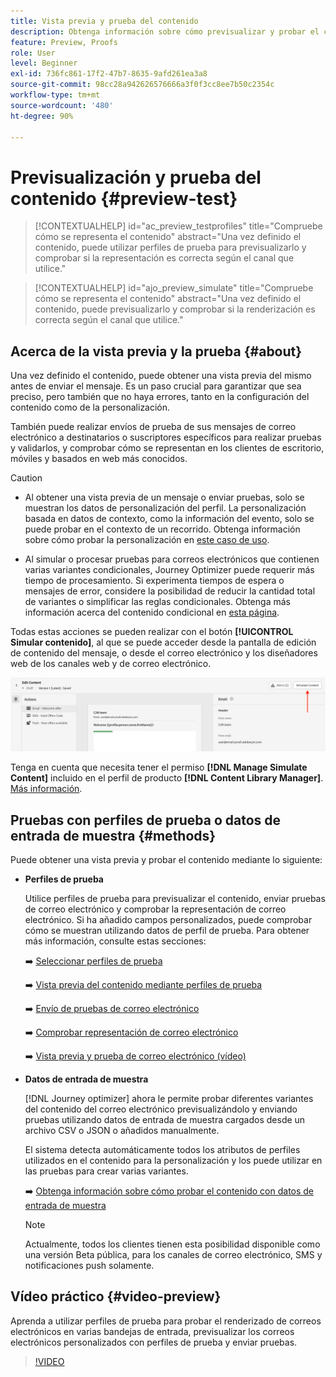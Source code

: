 ```yaml
---
title: Vista previa y prueba del contenido
description: Obtenga información sobre cómo previsualizar y probar el contenido.
feature: Preview, Proofs
role: User
level: Beginner
exl-id: 736fc861-17f2-47b7-8635-9afd261ea3a8
source-git-commit: 98cc28a942626576666a3f0f3cc8ee7b50c2354c
workflow-type: tm+mt
source-wordcount: '480'
ht-degree: 90%

---
```


# Previsualización y prueba del contenido {#preview-test}

>[!CONTEXTUALHELP]
>id="ac_preview_testprofiles"
>title="Compruebe cómo se representa el contenido"
>abstract="Una vez definido el contenido, puede utilizar perfiles de prueba para previsualizarlo y comprobar si la representación es correcta según el canal que utilice."

>[!CONTEXTUALHELP]
>id="ajo_preview_simulate"
>title="Compruebe cómo se representa el contenido"
>abstract="Una vez definido el contenido, puede previsualizarlo y comprobar si la renderización es correcta según el canal que utilice."

## Acerca de la vista previa y la prueba {#about}

Una vez definido el contenido, puede obtener una vista previa del mismo antes de enviar el mensaje. Es un paso crucial para garantizar que sea preciso, pero también que no haya errores, tanto en la configuración del contenido como de la personalización.

También puede realizar envíos de prueba de sus mensajes de correo electrónico a destinatarios o suscriptores específicos para realizar pruebas y validarlos, y comprobar cómo se representan en los clientes de escritorio, móviles y basados en web más conocidos.

>[!CAUTION]
>
>* Al obtener una vista previa de un mensaje o enviar pruebas, solo se muestran los datos de personalización del perfil. La personalización basada en datos de contexto, como la información del evento, solo se puede probar en el contexto de un recorrido. Obtenga información sobre cómo probar la personalización en [este caso de uso](../personalization/personalization-use-case.md).
>
>* Al simular o procesar pruebas para correos electrónicos que contienen varias variantes condicionales, Journey Optimizer puede requerir más tiempo de procesamiento. Si experimenta tiempos de espera o mensajes de error, considere la posibilidad de reducir la cantidad total de variantes o simplificar las reglas condicionales. Obtenga más información acerca del contenido condicional en [esta página](../personalization/dynamic-content.md).

Todas estas acciones se pueden realizar con el botón **[!UICONTROL Simular contenido]**, al que se puede acceder desde la pantalla de edición de contenido del mensaje, o desde el correo electrónico y los diseñadores web de los canales web y de correo electrónico.

![](../email/assets/email-preview-button.png)

Tenga en cuenta que necesita tener el permiso **[!DNL Manage Simulate Content]** incluido en el perfil de producto **[!DNL Content Library Manager]**. [Más información](../administration/ootb-product-profiles.md#content-library-manager).

## Pruebas con perfiles de prueba o datos de entrada de muestra {#methods}

Puede obtener una vista previa y probar el contenido mediante lo siguiente:

* **Perfiles de prueba**

  Utilice perfiles de prueba para previsualizar el contenido, enviar pruebas de correo electrónico y comprobar la representación de correo electrónico. Si ha añadido campos personalizados, puede comprobar cómo se muestran utilizando datos de perfil de prueba. Para obtener más información, consulte estas secciones:

  ➡️ [Seleccionar perfiles de prueba](test-profiles.md)

  ➡️ [Vista previa del contenido mediante perfiles de prueba](preview.md)

  ➡️ [Envío de pruebas de correo electrónico](proofs.md)

  ➡️ [Comprobar representación de correo electrónico](rendering.md)

  ➡️ [Vista previa y prueba de correo electrónico (vídeo)](#video-preview)

* **Datos de entrada de muestra**

  [!DNL Journey optimizer] ahora le permite probar diferentes variantes del contenido del correo electrónico previsualizándolo y enviando pruebas utilizando datos de entrada de muestra cargados desde un archivo CSV o JSON o añadidos manualmente. 

  El sistema detecta automáticamente todos los atributos de perfiles utilizados en el contenido para la personalización y los puede utilizar en las pruebas para crear varias variantes.

  ➡️ [Obtenga información sobre cómo probar el contenido con datos de entrada de muestra](../test-approve/simulate-sample-input.md)

  >[!NOTE]
  >
  >Actualmente, todos los clientes tienen esta posibilidad disponible como una versión Beta pública, para los canales de correo electrónico, SMS y notificaciones push solamente.

## Vídeo práctico {#video-preview}

Aprenda a utilizar perfiles de prueba para probar el renderizado de correos electrónicos en varias bandejas de entrada, previsualizar los correos electrónicos personalizados con perfiles de prueba y enviar pruebas.

>[!VIDEO](https://video.tv.adobe.com/v/3425026?quality=12)
